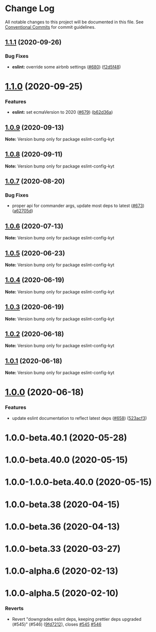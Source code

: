 # Change Log

All notable changes to this project will be documented in this file.
See [Conventional Commits](https://conventionalcommits.org) for commit guidelines.

## [1.1.1](http://github.com/nytimes/kyt/packages/eslint-config-kyt/compare/eslint-config-kyt@1.1.0...eslint-config-kyt@1.1.1) (2020-09-26)


### Bug Fixes

* **eslint:** override some airbnb settings ([#680](http://github.com/nytimes/kyt/packages/eslint-config-kyt/issues/680)) ([f2d5f48](http://github.com/nytimes/kyt/packages/eslint-config-kyt/commit/f2d5f486e62478e59b1873434a048cc7e49d2ba8))





# [1.1.0](http://github.com/nytimes/kyt/packages/eslint-config-kyt/compare/eslint-config-kyt@1.0.9...eslint-config-kyt@1.1.0) (2020-09-25)


### Features

* **eslint:** set ecmaVersion to 2020 ([#679](http://github.com/nytimes/kyt/packages/eslint-config-kyt/issues/679)) ([b62d36a](http://github.com/nytimes/kyt/packages/eslint-config-kyt/commit/b62d36a473fb69f5cdf31f04c97a5d43d8a55a99))





## [1.0.9](http://github.com/nytimes/kyt/packages/eslint-config-kyt/compare/eslint-config-kyt@1.0.8...eslint-config-kyt@1.0.9) (2020-09-13)

**Note:** Version bump only for package eslint-config-kyt





## [1.0.8](http://github.com/nytimes/kyt/packages/eslint-config-kyt/compare/eslint-config-kyt@1.0.7...eslint-config-kyt@1.0.8) (2020-09-11)

**Note:** Version bump only for package eslint-config-kyt





## [1.0.7](http://github.com/nytimes/kyt/packages/eslint-config-kyt/compare/eslint-config-kyt@1.0.6...eslint-config-kyt@1.0.7) (2020-08-20)


### Bug Fixes

* proper api for commander args, update most deps to latest ([#673](http://github.com/nytimes/kyt/packages/eslint-config-kyt/issues/673)) ([a62705d](http://github.com/nytimes/kyt/packages/eslint-config-kyt/commit/a62705da81bbec2aa04d7a69b49974e68bf0dc95))





## [1.0.6](http://github.com/nytimes/kyt/packages/eslint-config-kyt/compare/eslint-config-kyt@1.0.5...eslint-config-kyt@1.0.6) (2020-07-13)

**Note:** Version bump only for package eslint-config-kyt





## [1.0.5](http://github.com/nytimes/kyt/packages/eslint-config-kyt/compare/eslint-config-kyt@1.0.4...eslint-config-kyt@1.0.5) (2020-06-23)

**Note:** Version bump only for package eslint-config-kyt





## [1.0.4](http://github.com/nytimes/kyt/packages/eslint-config-kyt/compare/eslint-config-kyt@1.0.2...eslint-config-kyt@1.0.4) (2020-06-19)

**Note:** Version bump only for package eslint-config-kyt





## [1.0.3](http://github.com/nytimes/kyt/packages/eslint-config-kyt/compare/eslint-config-kyt@1.0.2...eslint-config-kyt@1.0.3) (2020-06-19)

**Note:** Version bump only for package eslint-config-kyt





## [1.0.2](http://github.com/nytimes/kyt/packages/eslint-config-kyt/compare/eslint-config-kyt@1.0.1...eslint-config-kyt@1.0.2) (2020-06-18)

**Note:** Version bump only for package eslint-config-kyt





## [1.0.1](http://github.com/nytimes/kyt/packages/eslint-config-kyt/compare/eslint-config-kyt@1.0.0...eslint-config-kyt@1.0.1) (2020-06-18)

**Note:** Version bump only for package eslint-config-kyt





# [1.0.0](http://github.com/nytimes/kyt/packages/eslint-config-kyt/compare/eslint-config-kyt@1.0.0-alpha.2...eslint-config-kyt@1.0.0) (2020-06-18)


### Features

* update eslint documentation to reflect latest deps ([#658](http://github.com/nytimes/kyt/packages/eslint-config-kyt/issues/658)) ([523acf3](http://github.com/nytimes/kyt/packages/eslint-config-kyt/commit/523acf380dd72044fa75429b95bbed87b2b231d1))



# 1.0.0-beta.40.1 (2020-05-28)



# 1.0.0-beta.40.0 (2020-05-15)



# 1.0.0-1.0.0-beta.40.0 (2020-05-15)



# 1.0.0-beta.38 (2020-04-15)



# 1.0.0-beta.36 (2020-04-13)



# 1.0.0-beta.33 (2020-03-27)



# 1.0.0-alpha.6 (2020-02-13)



# 1.0.0-alpha.5 (2020-02-10)


### Reverts

* Revert "downgrades eslint deps, keeping prettier deps upgraded (#545)" (#546) ([9fd7212](http://github.com/nytimes/kyt/packages/eslint-config-kyt/commit/9fd7212d2e9edde6c37ac083e1c5491a113bb2de)), closes [#545](http://github.com/nytimes/kyt/packages/eslint-config-kyt/issues/545) [#546](http://github.com/nytimes/kyt/packages/eslint-config-kyt/issues/546)
